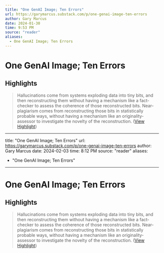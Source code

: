 ```yaml
---
title: "One GenAI Image; Ten Errors"
url: https://garymarcus.substack.com/p/one-genai-image-ten-errors
author: Gary Marcus
date: 2024-01-30
time: 9:53 PM
source: "reader"
aliases:
  - One GenAI Image; Ten Errors
---
```

# One GenAI Image; Ten Errors

## Highlights
> Hallucinations come from systems exploding data into tiny bits, and then reconstructing them without having a mechanism like a fact-checker to assess the coherence of those reconstructed bits. Near-plagiarism comes from reconstructing those bits in statistically probable ways, without having a mechanism like an originality-assessor to investigate the novelty of the reconstruction. ([View Highlight](https://read.readwise.io/read/01hnbsjgxtm851f2bhb81g0ryb))

---
title: "One GenAI Image; Ten Errors"
url: https://garymarcus.substack.com/p/one-genai-image-ten-errors
author: Gary Marcus
date: 2024-02-03
time: 8:12 PM
source: "reader"
aliases:
  - "One GenAI Image; Ten Errors"
---
# One GenAI Image; Ten Errors

## Highlights
> Hallucinations come from systems exploding data into tiny bits, and then reconstructing them without having a mechanism like a fact-checker to assess the coherence of those reconstructed bits. Near-plagiarism comes from reconstructing those bits in statistically probable ways, without having a mechanism like an originality-assessor to investigate the novelty of the reconstruction. ([View Highlight](https://read.readwise.io/read/01hnbsjgxtm851f2bhb81g0ryb))

